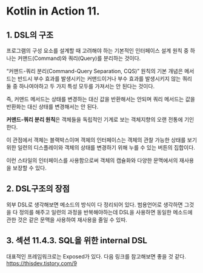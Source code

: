 # Kotlin in Action 11.
## 1. DSL의 구조
프로그램의 구성 요소를 설계할 때 고려해야 하는 기본적인 인터페이스 설계 원칙 중 하나는 커맨드(Command)와 쿼리(Query)를 분리하는 것이다.

“커맨드-쿼리 분리(Command-Query Separation, CQS)” 원칙의 기본 개념은 메서드는 반드시 부수 효과를 발생시키는 커맨드이거나 부수 효과를 발생시키지 않는 쿼리 둘 중 하나여야하고 두 가지 특성 모두를 가져서는 안 된다는 것이다.

즉, 커맨드 메서드는 상태를 변경하는 대신 값을 반환해서는 안되며 쿼리 메서드는 값을 반환화는 대신 상태를 변경해서는 안 된다.

**커맨드-쿼리 분리 원칙**은 객체들을 독립적인 기계로 보는 객체지향의 오랜 전통에 기인한다.

이 관점에서 객체는 블랙박스이며 객체의 인터페이스는 객체의 관찰 가능한 상태를 보기 위한 일련의 디스플레이와 객체의 상태를 변경하기 위해 누를 수 있는 버튼의 집합이다.

이런 스타일의 인터페이스를 사용함으로써 객체의 캡슐화와 다양한 문맥에서의 재사용을 보장할 수 있다.

## 2. DSL구조의 장점

외부 DSL로 생각해보면 메소드의 방식이 다 정리되어 있다. 범용언어로 생각하면 그것을 다 정의를 해주고 일련의 과정을 반복해야하는데 DSL을 사용하면 동일한 메소드에 관한 것은 같은 문맥을 사용하여 재사용을 줄일 수 있따.


## 3. 섹션 11.4.3. SQL을 위한 internal DSL 

대표적인 프레임워크로는 Exposed가 있다. 다음 링크를 참고해보면 좋을 것 같다. https://thisdev.tistory.com/9
